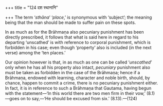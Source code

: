 +++
title = "124 दश स्थानानि"

+++
The term ‘*sthāna*’ ‘*place*,’ is synonymous with ‘subject’; the meaning
being that the man should be made to suffer pain on these spots.

In as much as for the Brāhmaṇa also pecuniary punishment has been
directly prescribed, it follows that what is said here in regard to his
departing ‘unscathed’ is with reference to corporal punishment, which is
forbidden in his case; even though ‘property’ also is included (in the
next verse) among the ‘ten places.’

Our opinion however is that, in as much as one can be called
‘*unscathed*’ only when he has all his property also intact, *pecuniary*
punishment also must be taken as forbidden in the case of the Brāhmaṇa;
hence if a Brāhmaṇa, endowed with learning, character and noble birth,
should, by chance, happen to commit a crime, there is no pecuniary
punishment either. In fact, it is in reference to such a Brāhmaṇa that
Gautama, having begun with the statement—‘In this world there are two
men firm in their vow,’ (8.1)—goes on to say,—‘He should be excused from
six.’ (8.13).—(124)


